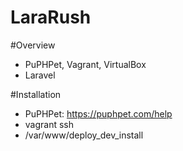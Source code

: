 LaraRush
========
#Overview
- PuPHPet, Vagrant, VirtualBox
- Laravel

#Installation
- PuPHPet: https://puphpet.com/help
- vagrant ssh
- /var/www/deploy_dev_install
